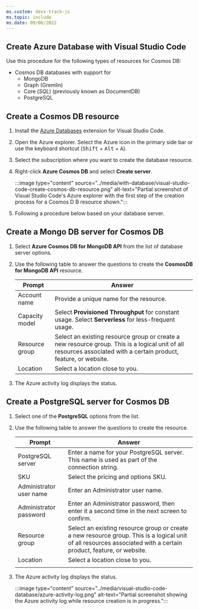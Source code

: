 ```yaml
---
ms.custom: devx-track-js
ms.topic: include
ms.date: 09/06/2022
---
```



## Create Azure Database with Visual Studio Code

Use this procedure for the following types of resources for Cosmos DB:

* Cosmos DB databases with support for 
    * MongoDB
    * Graph (Gremlin)
    * Core (_SQL_) (previously known as DocumentDB)
    * PostgreSQL

## Create a Cosmos DB resource

1. Install the [Azure Databases](https://marketplace.visualstudio.com/items?itemName=ms-azuretools.vscode-cosmosdb) extension for Visual Studio Code.
1. Open the Azure explorer. Select the Azure icon in the primary side bar or use the keyboard shortcut (<kbd>Shift</kbd> + <kbd>Alt</kbd> + <kbd>A</kbd>).
1. Select the subscription where you want to create the database resource.
1. Right-click **Azure Cosmos DB** and select **Create server**. 

    :::image type="content" source="../media/with-database/visual-studio-code-create-cosmos-db-resource.png" alt-text="Partial screenshot of Visual Studio Code's Azure explorer with the first step of the creation process for a Cosmos D B resource shown.":::

1. Following a procedure below based on your database server.

## Create a Mongo DB server for Cosmos DB

1. Select **Azure Cosmos DB for MongoDB API** from the list of database server options. 
1. Use the following table to answer the questions to create the **CosmosDB for MongoDB API** resource.

    |Prompt|Answer|
    |--|--|
    |Account name|Provide a unique name for the resource.|
    |Capacity model|Select **Provisioned Throughput** for constant usage. Select **Serverless** for less-frequent usage.|
    |Resource group|Select an existing resource group or create a new resource group. This is a logical unit of all resources associated with a certain product, feature, or website.|
    |Location|Select a location close to you.|

1. The Azure activity log displays the status. 
    

## Create a PostgreSQL server for Cosmos DB

1. Select one of the **PostgreSQL** options from the list. 
1. Use the following table to answer the questions to create the resource.

    |Prompt|Answer|
    |--|--|
    |PostgreSQL server|Enter a name for your PostgreSQL server. This name is used as part of the connection string.|
    |SKU|Select the pricing and options SKU.|
    |Administrator user name|Enter an Administrator user name.|
    |Administrator password|Enter an Administrator password, then enter it a second time in the next screen to confirm.|
    |Resource group|Select an existing resource group or create a new resource group. This is a logical unit of all resources associated with a certain product, feature, or website.|
    |Location|Select a location close to you.|
    |||
    
1. The Azure activity log displays the status. 

    :::image type="content" source="../media/visual-studio-code-database/azure-activity-log.png" alt-text="Partial screenshot showing the Azure activity log while resource creation is in progress.":::